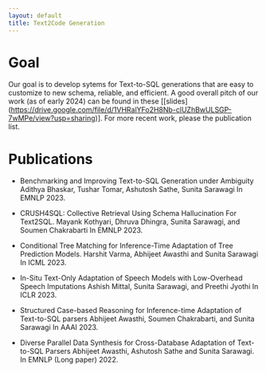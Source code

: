 ```yaml
---
layout: default
title: Text2Code Generation
---
```

# Goal
Our goal is to develop sytems for Text-to-SQL generations that are easy to customize to new schema, reliable, and efficient.   A good overall pitch of our work (as of early 2024) can be found in these \[[slides] (https://drive.google.com/file/d/1VHRalYFo2H8Nb-clUZhBwULSGP-7wMPe/view?usp=sharing)\].  For more recent work, please the publication list.

# Publications
 * Benchmarking and Improving Text-to-SQL Generation under Ambiguity Adithya Bhaskar, Tushar Tomar, Ashutosh Sathe, Sunita Sarawagi In EMNLP 2023.

 * CRUSH4SQL: Collective Retrieval Using Schema Hallucination For Text2SQL. Mayank Kothyari, Dhruva Dhingra, Sunita Sarawagi, and Soumen Chakrabarti In EMNLP 2023.

 * Conditional Tree Matching for Inference-Time Adaptation of Tree Prediction Models. Harshit Varma, Abhijeet Awasthi and Sunita Sarawagi In ICML 2023.

 * In-Situ Text-Only Adaptation of Speech Models with Low-Overhead Speech Imputations Ashish Mittal, Sunita Sarawagi, and Preethi Jyothi In ICLR 2023.
  

* Structured Case-based Reasoning for Inference-time Adaptation of Text-to-SQL parsers Abhijeet Awasthi, Soumen Chakrabarti, and Sunita Sarawagi In AAAI 2023.

* Diverse Parallel Data Synthesis for Cross-Database Adaptation of Text-to-SQL Parsers Abhijeet Awasthi, Ashutosh Sathe and Sunita Sarawagi. In EMNLP (Long paper) 2022.
